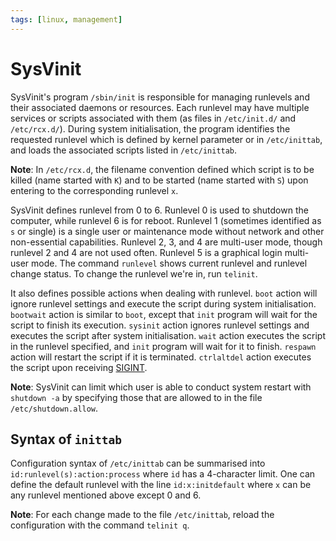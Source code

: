 ```yaml
---
tags: [linux, management]
---
```


# SysVinit

SysVinit's program `/sbin/init` is responsible for managing runlevels and their
associated daemons or resources. Each runlevel may have multiple services or
scripts associated with them (as files in `/etc/init.d/` and `/etc/rcx.d/`).
During system initialisation, the program identifies the requested runlevel
which is defined by kernel parameter or in `/etc/inittab`, and loads the
associated scripts listed in `/etc/inittab`.

**Note**: In `/etc/rcx.d`, the filename convention defined which script is to be
killed (name started with `K`) and to be started (name started with `S`) upon
entering to the corresponding runlevel `x`.

SysVinit defines runlevel from 0 to 6. Runlevel 0 is used to shutdown the
computer, while runlevel 6 is for reboot. Runlevel 1 (sometimes identified as
`s` or single) is a single user or maintenance mode without network and other
non-essential capabilities. Runlevel 2, 3, and 4 are multi-user mode, though
runlevel 2 and 4 are not used often. Runlevel 5 is a graphical login multi-user
mode. The command `runlevel` shows current runlevel and runlevel change status.
To change the runlevel we're in, run `telinit`.

It also defines possible actions when dealing with runlevel. `boot` action will
ignore runlevel settings and execute the script during system initialisation.
`bootwait` action is similar to `boot`, except that `init` program will wait for
the script to finish its execution. `sysinit` action ignores runlevel settings
and executes the script after system initialisation. `wait` action executes the
script in the runlevel specified, and `init` program will wait for it to finish.
`respawn` action will restart the script if it is terminated. `ctrlaltdel`
action executes the script upon receiving [SIGINT](202211022108.md).

**Note**: SysVinit can limit which user is able to conduct system restart with
`shutdown -a` by specifying those that are allowed to in the file
`/etc/shutdown.allow`.

## Syntax of `inittab`

Configuration syntax of `/etc/inittab` can be summarised into
`id:runlevel(s):action:process` where `id` has a 4-character limit. One can
define the default runlevel with the line `id:x:initdefault` where `x` can be
any runlevel mentioned above except 0 and 6.

**Note**: For each change made to the file `/etc/inittab`, reload the
configuration with the command `telinit q`.
